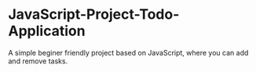 # JavaScript-Project-Todo-Application

A simple beginer friendly project based on JavaScript, where you can add and remove tasks.
